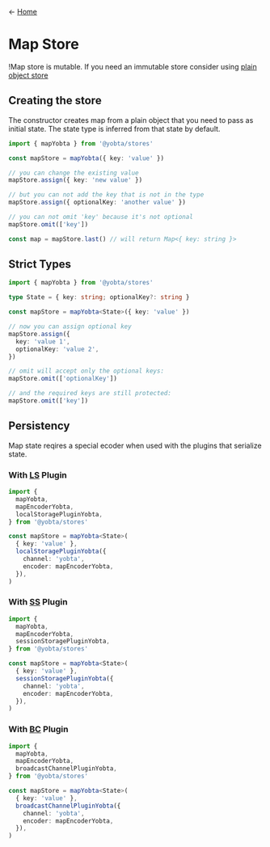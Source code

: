 &larr; [Home](../README.md)

# Map Store

!Map store is mutable. If you need an immutable store consider using [plain object store](./plain-object-store.md)

## Creating the store

The constructor creates map from a plain object that you need to pass as initial state.
The state type is inferred from that state by default.

```ts
import { mapYobta } from '@yobta/stores'

const mapStore = mapYobta({ key: 'value' })

// you can change the existing value
mapStore.assign({ key: 'new value' })

// but you can not add the key that is not in the type
mapStore.assign({ optionalKey: 'another value' })

// you can not omit 'key' because it's not optional
mapStore.omit(['key'])

const map = mapStore.last() // will return Map<{ key: string }>
```

## Strict Types

```ts
import { mapYobta } from '@yobta/stores'

type State = { key: string; optionalKey?: string }

const mapStore = mapYobta<State>({ key: 'value' })

// now you can assign optional key
mapStore.assign({
  key: 'value 1',
  optionalKey: 'value 2',
})

// omit will accept only the optional keys:
mapStore.omit(['optionalKey'])

// and the required keys are still protected:
mapStore.omit(['key'])
```

## Persistency

Map state reqires a special ecoder when used with the plugins that serialize state.

### With [LS](./local-storage-plugin.md) Plugin

```ts
import {
  mapYobta,
  mapEncoderYobta,
  localStoragePluginYobta,
} from '@yobta/stores'

const mapStore = mapYobta<State>(
  { key: 'value' },
  localStoragePluginYobta({
    channel: 'yobta',
    encoder: mapEncoderYobta,
  }),
)
```

### With [SS](./session-storage-plugin.md) Plugin

```ts
import {
  mapYobta,
  mapEncoderYobta,
  sessionStoragePluginYobta,
} from '@yobta/stores'

const mapStore = mapYobta<State>(
  { key: 'value' },
  sessionStoragePluginYobta({
    channel: 'yobta',
    encoder: mapEncoderYobta,
  }),
)
```

### With [BC](./broadcast-channel-plugin.md) Plugin

```ts
import {
  mapYobta,
  mapEncoderYobta,
  broadcastChannelPluginYobta,
} from '@yobta/stores'

const mapStore = mapYobta<State>(
  { key: 'value' },
  broadcastChannelPluginYobta({
    channel: 'yobta',
    encoder: mapEncoderYobta,
  }),
)
```
